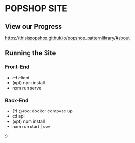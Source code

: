 # POPSHOP SITE

## View our Progress
https://thisispopshop.github.io/popshop_patternlibrary/#about

## Running the Site
### Front-End
* cd client
* (opt) npm install
* npm run serve
### Back-End
* (?) @root docker-compose up
* cd api
* (opt) npm install
* npm run start | dev

:)